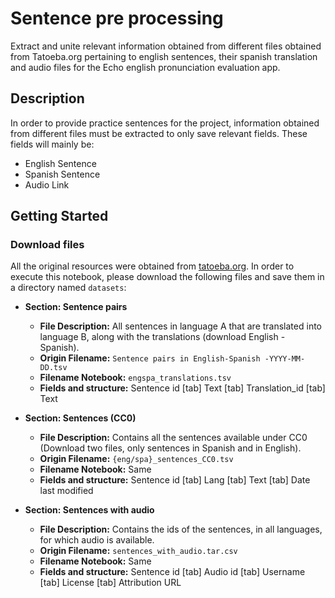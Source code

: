 # Sentence pre processing

Extract and unite relevant information obtained from different files obtained from Tatoeba.org pertaining to english sentences, their spanish translation and audio files for the Echo english pronunciation evaluation app. 

## Description

In order to provide practice sentences for the project, information obtained from different files must be extracted to only save relevant fields. These fields will mainly be:
- English Sentence
- Spanish Sentence
- Audio Link

## Getting Started

###  Download files

All the original resources were obtained from [tatoeba.org](https://tatoeba.org/en/downloads). In order to execute this notebook, please download the following files and save them in a directory named `datasets`:

- **Section: Sentence pairs**

  - **File Description:** All sentences in language A that are translated into language B, along with the translations (download English - Spanish).
  - **Origin Filename:** `Sentence pairs in English-Spanish -YYYY-MM-DD.tsv`
  - **Filename Notebook:** `engspa_translations.tsv`
  - **Fields and structure:** Sentence id [tab] Text [tab] Translation_id [tab] Text

- **Section: Sentences (CC0)**

  - **File Description:** Contains all the sentences available under CC0 (Download two files, only sentences in Spanish and in English).
  - **Origin Filename:** `{eng/spa}_sentences_CC0.tsv`
  - **Filename Notebook:** Same
  - **Fields and structure:** Sentence id [tab] Lang [tab] Text [tab] Date last modified

- **Section: Sentences with audio**

  - **File Description:** Contains the ids of the sentences, in all languages, for which audio is available.
  - **Origin Filename:** `sentences_with_audio.tar.csv`
  - **Filename Notebook:** Same
  - **Fields and structure:** Sentence id [tab] Audio id [tab] Username [tab] License [tab] Attribution URL

